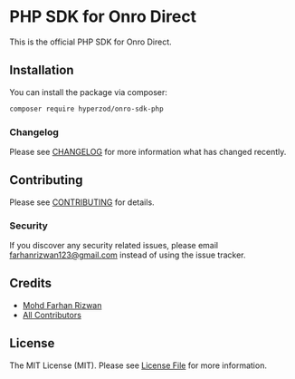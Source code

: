 # PHP SDK for Onro Direct

This is the official PHP SDK for Onro Direct.

## Installation

You can install the package via composer:

```bash
composer require hyperzod/onro-sdk-php
```

### Changelog

Please see [CHANGELOG](CHANGELOG.md) for more information what has changed recently.

## Contributing

Please see [CONTRIBUTING](CONTRIBUTING.md) for details.

### Security

If you discover any security related issues, please email farhanrizwan123@gmail.com instead of using the issue tracker.

## Credits

- [Mohd Farhan Rizwan](https://github.com/farhanmanna)
- [All Contributors](../../contributors)

## License

The MIT License (MIT). Please see [License File](LICENSE.md) for more information.
